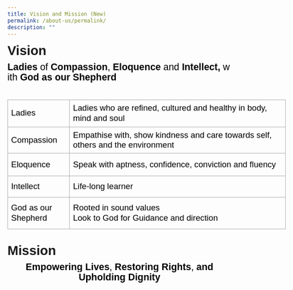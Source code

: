 ```yaml
---
title: Vision and Mission (New)
permalink: /about-us/permalink/
description: ""
---
```

<html>

<head>
<meta http-equiv=Content-Type content="text/html; charset=windows-1252">
<meta name=Generator content="Microsoft Word 15 (filtered)">
<style>
<!--
 /* Font Definitions */
 @font-face
	{font-family:Latha;
	panose-1:2 0 4 0 0 0 0 0 0 0;}
@font-face
	{font-family:"Cambria Math";
	panose-1:2 4 5 3 5 4 6 3 2 4;}
@font-face
	{font-family:DengXian;
	panose-1:2 1 6 0 3 1 1 1 1 1;}
@font-face
	{font-family:"\@DengXian";
	panose-1:2 1 6 0 3 1 1 1 1 1;}
 /* Style Definitions */
 p.MsoNormal, li.MsoNormal, div.MsoNormal
	{margin-top:0in;
	margin-right:0in;
	margin-bottom:8.0pt;
	margin-left:0in;
	line-height:107%;
	font-size:11.0pt;
	font-family:"Calibri",sans-serif;}
.MsoChpDefault
	{font-family:"Calibri",sans-serif;}
.MsoPapDefault
	{margin-bottom:8.0pt;
	line-height:107%;}
@page WordSection1
	{size:8.5in 11.0in;
	margin:1.0in 1.0in 1.0in 1.0in;}
div.WordSection1
	{page:WordSection1;}
-->
</style>

</head>

<body lang=EN-US style='word-wrap:break-word'>

<div class=WordSection1>

<p class=MsoNormal><b><span lang=EN-SG style='font-size:22.0pt;line-height:
107%;font-family:"Arial",sans-serif'>Vision </span></b></p>

<p class=MsoNormal style='margin-bottom:0in;line-height:16.8pt'><b><span
style='font-size:16.0pt;font-family:"Arial",sans-serif;color:black'>Ladies</span></b><span
style='font-size:16.0pt;font-family:"Arial",sans-serif;color:black'>&nbsp;of&nbsp;<b>Compassion</b>,&nbsp;<b>Eloquence</b>&nbsp;and&nbsp;<b>Intellect,&nbsp;</b>with&nbsp;<b>God
as our Shepherd</b></span></p>

<p class=MsoNormal style='margin-bottom:0in;line-height:16.8pt'><b><span
style='font-size:16.0pt;font-family:"Arial",sans-serif;color:black'>&nbsp;</span></b></p>

<table class=MsoTableGrid border=1 cellspacing=0 cellpadding=0 width=626
 style='width:469.7pt;border-collapse:collapse;border:none'>
 <tr style='height:45.65pt'>
  <td width=126 style='width:94.25pt;border:solid #AEAAAA 1.0pt;padding:0in 5.4pt 0in 5.4pt;
  height:45.65pt'>
  <p class=MsoNormal style='margin-bottom:0in;line-height:16.8pt'><span
  style='font-size:14.0pt;font-family:"Arial",sans-serif;color:black'>Ladies</span></p>
  </td>
  <td width=501 style='width:375.45pt;border:solid #AEAAAA 1.0pt;border-left:
  none;padding:0in 5.4pt 0in 5.4pt;height:45.65pt'>
  <p class=MsoNormal style='margin-bottom:0in;line-height:16.8pt'><span
  style='font-size:14.0pt;font-family:"Arial",sans-serif;color:black'>Ladies
  who are refined, cultured and healthy in body, mind and soul</span></p>
  </td>
 </tr>
 <tr style='height:44.9pt'>
  <td width=126 style='width:94.25pt;border:solid #AEAAAA 1.0pt;border-top:
  none;padding:0in 5.4pt 0in 5.4pt;height:44.9pt'>
  <p class=MsoNormal style='margin-bottom:0in;line-height:16.8pt'><span
  style='font-size:14.0pt;font-family:"Arial",sans-serif;color:black'>Compassion</span></p>
  </td>
  <td width=501 style='width:375.45pt;border-top:none;border-left:none;
  border-bottom:solid #AEAAAA 1.0pt;border-right:solid #AEAAAA 1.0pt;
  padding:0in 5.4pt 0in 5.4pt;height:44.9pt'>
  <p class=MsoNormal style='margin-bottom:0in;line-height:16.8pt'><span
  style='font-size:14.0pt;font-family:"Arial",sans-serif;color:black'>Empathise
  with, show kindness and care towards self, others and the environment</span></p>
  </td>
 </tr>
 <tr style='height:38.2pt'>
  <td width=126 style='width:94.25pt;border:solid #AEAAAA 1.0pt;border-top:
  none;padding:0in 5.4pt 0in 5.4pt;height:38.2pt'>
  <p class=MsoNormal style='margin-bottom:0in;line-height:16.8pt'><span
  style='font-size:14.0pt;font-family:"Arial",sans-serif;color:black'>Eloquence</span></p>
  </td>
  <td width=501 style='width:375.45pt;border-top:none;border-left:none;
  border-bottom:solid #AEAAAA 1.0pt;border-right:solid #AEAAAA 1.0pt;
  padding:0in 5.4pt 0in 5.4pt;height:38.2pt'>
  <p class=MsoNormal style='margin-bottom:0in;line-height:16.8pt'><span
  style='font-size:14.0pt;font-family:"Arial",sans-serif;color:black'>Speak
  with aptness, confidence, conviction and fluency</span></p>
  </td>
 </tr>
 <tr style='height:35.5pt'>
  <td width=126 style='width:94.25pt;border:solid #AEAAAA 1.0pt;border-top:
  none;padding:0in 5.4pt 0in 5.4pt;height:35.5pt'>
  <p class=MsoNormal style='margin-bottom:0in;line-height:16.8pt'><span
  style='font-size:14.0pt;font-family:"Arial",sans-serif;color:black'>Intellect</span></p>
  </td>
  <td width=501 style='width:375.45pt;border-top:none;border-left:none;
  border-bottom:solid #AEAAAA 1.0pt;border-right:solid #AEAAAA 1.0pt;
  padding:0in 5.4pt 0in 5.4pt;height:35.5pt'>
  <p class=MsoNormal style='margin-bottom:0in;line-height:16.8pt'><span
  style='font-size:14.0pt;font-family:"Arial",sans-serif;color:black'>Life-long
  learner</span></p>
  </td>
 </tr>
 <tr style='height:53.5pt'>
  <td width=126 style='width:94.25pt;border:solid #AEAAAA 1.0pt;border-top:
  none;padding:0in 5.4pt 0in 5.4pt;height:53.5pt'>
  <p class=MsoNormal style='margin-bottom:0in;line-height:16.8pt'><span
  style='font-size:14.0pt;font-family:"Arial",sans-serif;color:black'>God as
  our Shepherd</span></p>
  </td>
  <td width=501 style='width:375.45pt;border-top:none;border-left:none;
  border-bottom:solid #AEAAAA 1.0pt;border-right:solid #AEAAAA 1.0pt;
  padding:0in 5.4pt 0in 5.4pt;height:53.5pt'>
  <p class=MsoNormal style='margin-bottom:0in;line-height:16.8pt'><span
  style='font-size:14.0pt;font-family:"Arial",sans-serif;color:black'>Rooted in
  sound values<br>
  Look to God for Guidance and direction</span></p>
  </td>
 </tr>
</table>

<p class=MsoNormal style='margin-bottom:0in'><span style='font-size:20.0pt;
font-family:"Arial",sans-serif;color:black'>&nbsp;</span></p>

<p class=MsoNormal><b><span lang=EN-SG style='font-size:22.0pt;line-height:
107%;font-family:"Arial",sans-serif'>Mission</span></b></p>

<p class=MsoNormal align=center style='text-align:center'><strong><span
style='font-size:16.0pt;line-height:107%;font-family:"Arial",sans-serif;
color:black;background:white'>Empowering&nbsp;Lives</span></strong><span
style='font-size:16.0pt;line-height:107%;font-family:"Arial",sans-serif;
color:black;background:white'>,&nbsp;<strong><span style='font-family:"Arial",sans-serif'>Restoring
Rights</span></strong>,&nbsp;<strong><span style='font-family:"Arial",sans-serif'>and
Upholding Dignity</span></strong></span></p>

</div>

</body>

</html>
